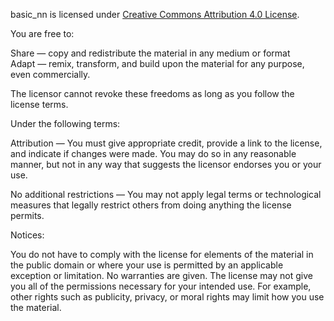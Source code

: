 basic_nn is licensed under [Creative Commons Attribution 4.0 License](https://creativecommons.org/licenses/by/4.0/legalcode).

You are free to:  

Share — copy and redistribute the material in any medium or format  
Adapt — remix, transform, and build upon the material for any purpose, even
commercially.  

The licensor cannot revoke these freedoms as long as you follow the license 
terms.  

Under the following terms:  

Attribution — You must give appropriate credit, provide a link to the license,
and indicate if changes were made. You may do so in any reasonable manner, but
not in any way that suggests the licensor endorses you or your use.  

No additional restrictions — You may not apply legal terms or technological
measures that legally restrict others from doing anything the license permits.  

Notices:  

You do not have to comply with the license for elements of the material in the
public domain or where your use is permitted by an applicable exception or
limitation. No warranties are given. The license may not give you all of the
permissions necessary for your intended use. For example, other rights such as
publicity, privacy, or moral rights may limit how you use the material.

